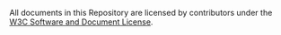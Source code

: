 
All documents in this Repository are licensed by contributors under the [W3C Software and Document License](https://www.w3.org/Consortium/Legal/copyright-software).

